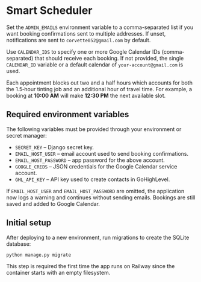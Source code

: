 # Smart Scheduler

Set the `ADMIN_EMAILS` environment variable to a comma-separated list if you want booking confirmations sent to multiple addresses. If unset, notifications are sent to `corvette052@gmail.com` by default.

Use `CALENDAR_IDS` to specify one or more Google Calendar IDs (comma-separated) that should receive each booking. If not provided, the single `CALENDAR_ID` variable or a default calendar of `your-account@gmail.com` is used.

Each appointment blocks out two and a half hours which accounts for both the 1.5‑hour tinting job and an additional hour of travel time. For example, a booking at **10:00 AM** will make **12:30 PM** the next available slot.

## Required environment variables

The following variables must be provided through your environment or secret
manager:

- `SECRET_KEY` – Django secret key.
- `EMAIL_HOST_USER` – email account used to send booking confirmations.
- `EMAIL_HOST_PASSWORD` – app password for the above account.
- `GOOGLE_CREDS` – JSON credentials for the Google Calendar service account.
- `GHL_API_KEY` – API key used to create contacts in GoHighLevel.

If `EMAIL_HOST_USER` and `EMAIL_HOST_PASSWORD` are omitted, the application now
logs a warning and continues without sending emails. Bookings are still saved
and added to Google Calendar.

## Initial setup

After deploying to a new environment, run migrations to create the SQLite database:

```bash
python manage.py migrate
```

This step is required the first time the app runs on Railway since the container starts with an empty filesystem.

